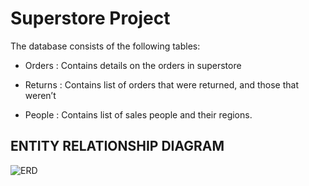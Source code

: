 # Superstore Project

The database consists of the following tables:

- Orders : Contains details on the orders in superstore

- Returns : Contains list of orders that were returned, and those that weren’t

- People  : Contains list of sales people and their regions.


## ENTITY RELATIONSHIP DIAGRAM

![ERD](https://user-images.githubusercontent.com/49078266/211865925-25fca908-b422-4d47-8292-936667960341.JPG)

